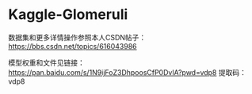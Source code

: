 # Kaggle-Glomeruli





数据集和更多详情操作参照本人CSDN帖子：https://bbs.csdn.net/topics/616043986





模型权重和文件见链接：https://pan.baidu.com/s/1N9ijFoZ3DhpoosCfP0DvlA?pwd=vdp8 
提取码：vdp8
